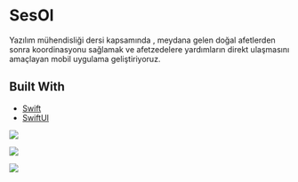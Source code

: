 # SesOl
Yazılım mühendisliği dersi kapsamında , meydana gelen doğal afetlerden sonra koordinasyonu sağlamak ve afetzedelere yardımların direkt ulaşmasını amaçlayan mobil uygulama geliştiriyoruz.
## Built With
- [Swift](https://developer.apple.com/swift/)
- [SwiftUI](https://developer.apple.com/xcode/swiftui/)

<p>
  <img src="preview/SesOl-Vatandaş.png"/>
</p>

<p>
  <img src="preview/SesOl-Kurum.png"/>
</p>

<p>
  <img src="preview/SesOl-Db.png"/>
</p>
